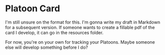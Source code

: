 # **Platoon Card**
I'm still unsure on the format for this. I'm gonna write my draft in Markdown for a subsequent version. If someone wants to create a fillable pdf of the card I develop, it can go in the resources folder.

For now, you're on your own for tracking your Platoons. Maybe someone else will develop something before I do?